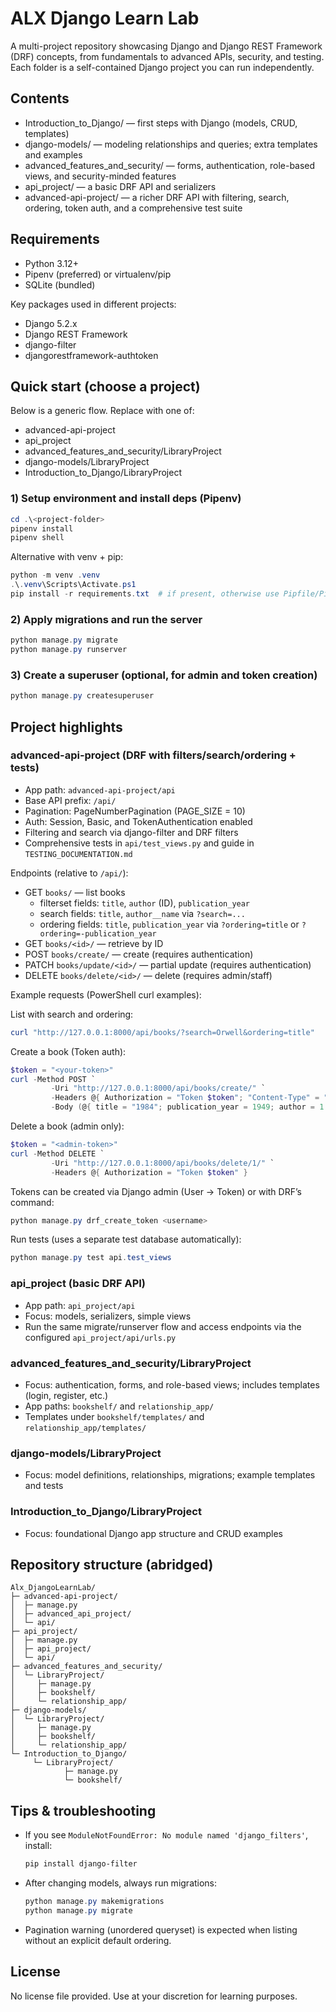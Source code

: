# ALX Django Learn Lab

A multi-project repository showcasing Django and Django REST Framework (DRF) concepts, from fundamentals to advanced APIs, security, and testing. Each folder is a self-contained Django project you can run independently.

## Contents

- Introduction_to_Django/ — first steps with Django (models, CRUD, templates)
- django-models/ — modeling relationships and queries; extra templates and examples
- advanced_features_and_security/ — forms, authentication, role-based views, and security-minded features
- api_project/ — a basic DRF API and serializers
- advanced-api-project/ — a richer DRF API with filtering, search, ordering, token auth, and a comprehensive test suite

## Requirements

- Python 3.12+
- Pipenv (preferred) or virtualenv/pip
- SQLite (bundled)

Key packages used in different projects:

- Django 5.2.x
- Django REST Framework
- django-filter
- djangorestframework-authtoken

## Quick start (choose a project)

Below is a generic flow. Replace <project-folder> with one of:

- advanced-api-project
- api_project
- advanced_features_and_security/LibraryProject
- django-models/LibraryProject
- Introduction_to_Django/LibraryProject

### 1) Setup environment and install deps (Pipenv)

```powershell
cd .\<project-folder>
pipenv install
pipenv shell
```

Alternative with venv + pip:

```powershell
python -m venv .venv
.\.venv\Scripts\Activate.ps1
pip install -r requirements.txt  # if present, otherwise use Pipfile/Pipfile.lock via pipenv
```

### 2) Apply migrations and run the server

```powershell
python manage.py migrate
python manage.py runserver
```

### 3) Create a superuser (optional, for admin and token creation)

```powershell
python manage.py createsuperuser
```

## Project highlights

### advanced-api-project (DRF with filters/search/ordering + tests)

- App path: `advanced-api-project/api`
- Base API prefix: `/api/`
- Pagination: PageNumberPagination (PAGE_SIZE = 10)
- Auth: Session, Basic, and TokenAuthentication enabled
- Filtering and search via django-filter and DRF filters
- Comprehensive tests in `api/test_views.py` and guide in `TESTING_DOCUMENTATION.md`

Endpoints (relative to `/api/`):

- GET `books/` — list books
  - filterset fields: `title`, `author` (ID), `publication_year`
  - search fields: `title`, `author__name` via `?search=...`
  - ordering fields: `title`, `publication_year` via `?ordering=title` or `?ordering=-publication_year`
- GET `books/<id>/` — retrieve by ID
- POST `books/create/` — create (requires authentication)
- PATCH `books/update/<id>/` — partial update (requires authentication)
- DELETE `books/delete/<id>/` — delete (requires admin/staff)

Example requests (PowerShell curl examples):

List with search and ordering:

```powershell
curl "http://127.0.0.1:8000/api/books/?search=Orwell&ordering=title"
```

Create a book (Token auth):

```powershell
$token = "<your-token>"
curl -Method POST `
		 -Uri "http://127.0.0.1:8000/api/books/create/" `
		 -Headers @{ Authorization = "Token $token"; "Content-Type" = "application/json" } `
		 -Body (@{ title = "1984"; publication_year = 1949; author = 1 } | ConvertTo-Json)
```

Delete a book (admin only):

```powershell
$token = "<admin-token>"
curl -Method DELETE `
		 -Uri "http://127.0.0.1:8000/api/books/delete/1/" `
		 -Headers @{ Authorization = "Token $token" }
```

Tokens can be created via Django admin (User -> Token) or with DRF’s command:

```powershell
python manage.py drf_create_token <username>
```

Run tests (uses a separate test database automatically):

```powershell
python manage.py test api.test_views
```

### api_project (basic DRF API)

- App path: `api_project/api`
- Focus: models, serializers, simple views
- Run the same migrate/runserver flow and access endpoints via the configured `api_project/api/urls.py`

### advanced_features_and_security/LibraryProject

- Focus: authentication, forms, and role-based views; includes templates (login, register, etc.)
- App paths: `bookshelf/` and `relationship_app/`
- Templates under `bookshelf/templates/` and `relationship_app/templates/`

### django-models/LibraryProject

- Focus: model definitions, relationships, migrations; example templates and tests

### Introduction_to_Django/LibraryProject

- Focus: foundational Django app structure and CRUD examples

## Repository structure (abridged)

```
Alx_DjangoLearnLab/
├─ advanced-api-project/
│  ├─ manage.py
│  ├─ advanced_api_project/
│  └─ api/
├─ api_project/
│  ├─ manage.py
│  ├─ api_project/
│  └─ api/
├─ advanced_features_and_security/
│  └─ LibraryProject/
│     ├─ manage.py
│     ├─ bookshelf/
│     └─ relationship_app/
├─ django-models/
│  └─ LibraryProject/
│     ├─ manage.py
│     ├─ bookshelf/
│     └─ relationship_app/
└─ Introduction_to_Django/
	 └─ LibraryProject/
			├─ manage.py
			└─ bookshelf/
```

## Tips & troubleshooting

- If you see `ModuleNotFoundError: No module named 'django_filters'`, install:
  ```powershell
  pip install django-filter
  ```
- After changing models, always run migrations:
  ```powershell
  python manage.py makemigrations
  python manage.py migrate
  ```
- Pagination warning (unordered queryset) is expected when listing without an explicit default ordering.

## License

No license file provided. Use at your discretion for learning purposes.
